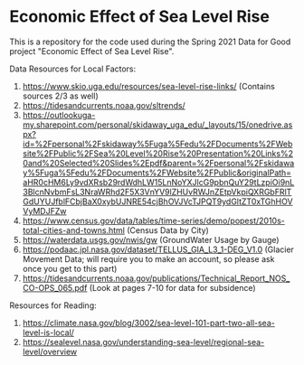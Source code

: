 # Economic Effect of Sea Level Rise
This is a repository for the code used during the Spring 2021 Data for Good project "Economic Effect of Sea Level Rise".

Data Resources for Local Factors:

1. https://www.skio.uga.edu/resources/sea-level-rise-links/ (Contains sources 2/3 as well)
2. https://tidesandcurrents.noaa.gov/sltrends/
3. https://outlookuga-my.sharepoint.com/personal/skidaway_uga_edu/_layouts/15/onedrive.aspx?id=%2Fpersonal%2Fskidaway%5Fuga%5Fedu%2FDocuments%2FWebsite%2FPublic%2FSea%20Level%20Rise%20Presentation%20Links%20and%20Selected%20Slides%2Epdf&parent=%2Fpersonal%2Fskidaway%5Fuga%5Fedu%2FDocuments%2FWebsite%2FPublic&originalPath=aHR0cHM6Ly9vdXRsb29rdWdhLW15LnNoYXJlcG9pbnQuY29tLzpiOi9nL3BlcnNvbmFsL3NraWRhd2F5X3VnYV9lZHUvRWJnZEtpVkpiQXRGbFRlTGdUYUJfblFCbjBaX0xybUJNRE54cjBhOVJVcTJPQT9ydGltZT0xTGhHOVVyMDJFZw
4. https://www.census.gov/data/tables/time-series/demo/popest/2010s-total-cities-and-towns.html (Census Data by City)
5. https://waterdata.usgs.gov/nwis/gw (GroundWater Usage by Gauge)
6. https://podaac.jpl.nasa.gov/dataset/TELLUS_GIA_L3_1-DEG_V1.0 (Glacier Movement Data; will require you to make an account, so please ask once you get to this part)
7. https://tidesandcurrents.noaa.gov/publications/Technical_Report_NOS_CO-OPS_065.pdf (Look at pages 7-10 for data for subsidence)

Resources for Reading:
1. https://climate.nasa.gov/blog/3002/sea-level-101-part-two-all-sea-level-is-local/
2. https://sealevel.nasa.gov/understanding-sea-level/regional-sea-level/overview
